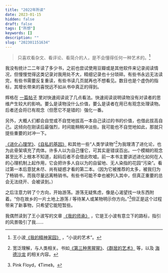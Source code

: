 ```yaml
---
title: "2022年所读"
date: 2023-01-15
hidden: false
draft: false
tags: ["所想"]
keywords: []
description: ""
slug: "202301151634"
---
```


>只喜欢看杂文、看评论、看简介的人，是不会懂得任何一种艺术的。[^1]

我没有统计二二年读了多少书，之前也尝试使用豆瓣或是其他软件来记录阅读情况，但慢慢觉得这类记录对我用处不大，精细记录也十分琐碎。有些书永远无法读完，有些书需要反复重读，有些书读几页就再也不想看见。数目也是个虚伪的指标，其增长带来的喜悦远不如从书中真正的得到。

辉格在 [一篇帖子](https://headsalon.org/archives/6529.html) 里对快速阅读说了几点看法。快速阅读说明读物没有对读者的思维产生较大的影响。要么是读物没什么价值，要么是读者在用已有观念处理读物。后者还会将已有观念（但愿它不是错的）强化一番。

另外，大概人们都会自觉或不自觉地拔高一本自己读过的书的价值，也借此拔高自己。这倾向在刚读后最强烈，时间能稍稍冲淡些。我可能也不自觉地如此，那就只提些重要的对冲一下。

[《进化心理学》](https://m.douban.com/book/subject/26683297/)、[《自私的基因》](https://m.douban.com/book/subject/30309613/) 和其他一些“人类学读物”[^2]为我理清了进化论，也为此骨架填充了肉体。许多人以为自己懂它，可其实是错误百出。一个模糊的观念甚至比不上根本不知道，起码后者不会借此吹嘘。前一本书主要讲述进化如何在人的心理机制上起作用，它会把许多人自以为的自留地、无人染指的花园“污染”。看过第一本后意犹未尽、尚有疑惑才看的第二本。（因为它被推荐的太多，被我归为了畅销书，而我尽量远离畅销书。有些书可能不幸也被列入其中，但真正重要的总会无法绕开、会被读到。）

之后注意力转了个方向，开始游荡。游荡无疑焦虑，像是心渴望找一块东西附着。“你在故乡的一片土地上游荡 / 等待某人或某物明示你方向。”[^3]但正是这个过程带来了新事物，只希望它能短暂些。

我偶然读到了王小波写的文章 [《我的师承》](https://m.aisixiang.com/data/98527.html) ，它是王小波有意立下的路标，指引的风景吸引了我......

[^1]: 王小波[《我的精神家园》](https://m.douban.com/book/subject/27156834/) ，“小说的艺术”。
[^2]: 宽泛理解，与人类相关。书如[《第三种黑猩猩》](https://m.douban.com/book/subject/26606364/)、[《群居的艺术》](https://m.douban.com/book/subject/27058538/) 等，以及 [海德沙龙](https://headsalon.org) 的相关内容。
[^3]: Pink Floyd，《Time》。